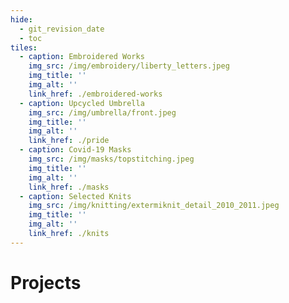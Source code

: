 ```yaml
---
hide:
  - git_revision_date
  - toc
tiles:
  - caption: Embroidered Works
    img_src: /img/embroidery/liberty_letters.jpeg
    img_title: ''
    img_alt: ''
    link_href: ./embroidered-works
  - caption: Upcycled Umbrella
    img_src: /img/umbrella/front.jpeg
    img_title: ''
    img_alt: ''
    link_href: ./pride
  - caption: Covid-19 Masks
    img_src: /img/masks/topstitching.jpeg
    img_title: ''
    img_alt: ''
    link_href: ./masks
  - caption: Selected Knits
    img_src: /img/knitting/extermiknit_detail_2010_2011.jpeg
    img_title: ''
    img_alt: ''
    link_href: ./knits
---
```


# Projects
